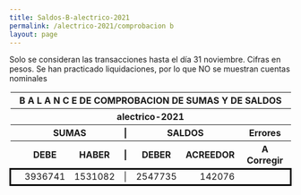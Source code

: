 ```yaml
--- 
title: Saldos-B-alectrico-2021
permalink: /alectrico-2021/comprobacion b 
layout: page
--- 
```



Solo se consideran las transacciones hasta el día 31	noviembre.
Cifras en pesos.
Se han practicado liquidaciones, por lo que NO se muestran cuentas nominales
<table rules='groups'>
<style> tfoot {  border: 3px solid black;  } </style> 
<thead><th colspan='7'> B A L A N C E  DE COMPROBACION DE SUMAS Y DE SALDOS </th> </thead>
<thead> <th colspan='7'> alectrico-2021</th></thead>
<thead> <th> </th> <th align='center' colspan= '2'>SUMAS</th> <th>|</th> <th align='center' colspan='2'>SALDOS</th> <th rowspan='2' > Errores </th> </thead>
<thead> <th></th>  <th>DEBE</th> <th>HABER</th> <th>|</th> <th>DEBER</th> <th>ACREEDOR</th> <th>A Corregir </th> </thead>
<tbody>
</tbody>
<tfoot>
<tr> <td></td> <td align='right'>3936741</td> <td align='right'>1531082</td><td> | </td> <td align='right'>2547735</td> <td align='right'>142076</td> </tr>
</tfoot>
</table>
